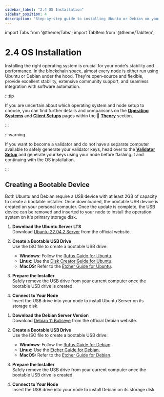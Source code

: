 ```yaml
---
sidebar_label: "2.4 OS Installation"
sidebar_position: 4
description: "Step-by-step guide to installing Ubuntu or Debian on your LUKSO node. Learn how to create a bootable USB device and configure your node's operating system for secure and stable homestaking."
---
```


import Tabs from '@theme/Tabs';
import TabItem from '@theme/TabItem';

# 2.4 OS Installation

Installing the right operating system is crucial for your node's stability and performance. In the blockchain space, almost every node is either run using Ubuntu or Debian under the hood.
They're open-source and flexible, provide excellent stability, extensive community support, and seamless integration with software automation.

:::tip

If you are uncertain about which operating system and node setup to choose, you can find further details and comparisons on the [**Operating Systems**](/docs/theory/node-operation/operation-systems.md) and [**Client Setups**](/docs/theory/node-operation/client-setups.md) pages within the 🧠 [**Theory**](/docs/theory/preparations/node-specifications.md) section.

:::

:::warning

If you want to become a validator and do not have a separate computer available to safely generate your validator keys, head over to the [**Validator Setup**](/docs/guides/validator-setup/precautions.md) and generate your keys using your node before flashing it and continuing with the OS installation.

:::

## Creating a Bootable Device

Both Ubuntu and Debian require a USB device with at least 2GB of capacity to create a bootable installer. Once downloaded, the bootable USB device is created on your personal computer. Once the update is complete, the USB device can be removed and inserted to your node to install the operation system on it's primary storage disk.

<Tabs>
<TabItem value="ubuntu" label="Ubuntu">
  
1. **Download the Ubuntu Server LTS**  
   Download [Ubuntu 22.04.2 Server](https://ubuntu.com/download/server) from the official website.

2. **Create a Bootable USB Drive**  
   Use the ISO file to create a bootable USB drive:

   - **Windows:** Follow the [Rufus Guide for Ubuntu](https://ubuntu.com/tutorials/create-a-usb-stick-on-windows#1-overview).
   - **Linux:** Use the [Disk Creator Guide for Ubuntu](https://ubuntu.com/tutorials/create-a-usb-stick-on-ubuntu#1-overview).
   - **MacOS:** Refer to the [Etcher Guide for Ubuntu](https://ubuntu.com/tutorials/create-a-usb-stick-on-macos#1-overview).

3. **Prepare the Installer**  
   Safely remove the USB drive from your current computer once the bootable USB drive is created.

4. **Connect to Your Node**  
   Insert the USB drive into your node to install Ubuntu Server on its storage disk.

</TabItem>
<TabItem value="debian" label="Debian">
  
1. **Download the Debian Server Version**  
   Download [Debian 11 Bullseye](https://www.debian.org/distrib/) from the official Debian website.

2. **Create a Bootable USB Drive**  
   Use the ISO file to create a bootable USB drive:

   - **Windows:** Follow the [Rufus Guide for Debian](https://rufus.ie/).
   - **Linux:** Use the [Etcher Guide for Debian](https://etcher.balena.io/#download-etcher).
   - **MacOS:** Refer to the [Etcher Guide for Debian](https://etcher.balena.io/#download-etcher).

3. **Prepare the Installer**  
   Safely remove the USB drive from your current computer once the bootable USB drive is created.

4. **Connect to Your Node**  
   Insert the USB drive into your node to install Debian on its storage disk.

</TabItem>
</Tabs>
